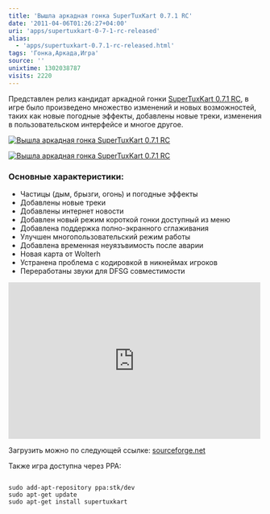 ```yaml
---
title: 'Вышла аркадная гонка SuperTuxKart 0.7.1 RC'
date: '2011-04-06T01:26:27+04:00'
uri: 'apps/supertuxkart-0-7-1-rc-released'
alias: 
  - 'apps/supertuxkart-0.7.1-rc-released.html'
tags: 'Гонка,Аркада,Игра'
source: ''
unixtime: 1302038787
visits: 2220
---
```

Представлен релиз кандидат аркадной гонки [SuperTuxKart 0.7.1 RC](http://supertuxkart.blogspot.com/2011/04/supertuxkart-071-release-candidate-1.html), в игре было произведено множество изменений и новых возможностей, таких как новые погодные эффекты, добавлены новые треки, изменения в пользовательском интерфейсе и многое другое.

[![Вышла аркадная гонка SuperTuxKart 0.7.1 RC](img/2011/04/06/01-00/stk2-1-5593528920-o.jpg)](img/2011/04/06/01-00/stk2-1-5593528920-o.jpg)

[![Вышла аркадная гонка SuperTuxKart 0.7.1 RC](img/2011/04/06/01-00/stk1-5592938019-o.jpg)](img/2011/04/06/01-00/stk1-5592938019-o.jpg)

### Основные характеристики:

*   Частицы (дым, брызги, огонь) и погодные эффекты
*   Добавлены новые треки
*   Добавлены ​​интернет новости
*   Добавлен новый режим короткой гонки доступный из меню
*   Добавлена ​​поддержка полно-экранного сглаживания
*   Улучшен многопользовательский режим работы
*   Добавлена временная неуязъвимость после аварии
*   Новая карта от Wolterh
*   Устранена проблема с кодировкой в никнеймах игроков
*   Переработаны звуки для DFSG совместимости

<iframe title="YouTube video player" width="500" height="311" src="https://www.youtube.com/embed/OB8B8ZxufEs" frameborder="0" allowfullscreen=""></iframe>

Загрузить можно по следующей ссылке: [sourceforge.net](http://sourceforge.net/projects/supertuxkart/files/SuperTuxKart/0.7.1/)

Также игра доступна через PPA:

```

sudo add-apt-repository ppa:stk/dev
sudo apt-get update
sudo apt-get install supertuxkart
```
